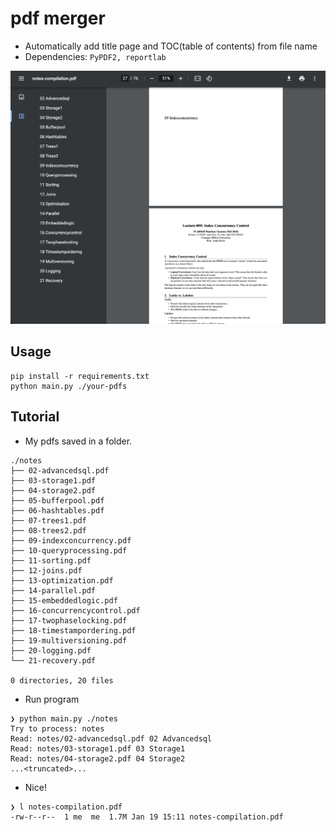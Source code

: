 # pdf merger

- Automatically add title page and TOC(table of contents) from file name
- Dependencies: `PyPDF2, reportlab`

![showoff](screenshot-20220119-151844.png)

## Usage

```
pip install -r requirements.txt
python main.py ./your-pdfs
```

## Tutorial

- My pdfs saved in a folder.

```
./notes
├── 02-advancedsql.pdf
├── 03-storage1.pdf
├── 04-storage2.pdf
├── 05-bufferpool.pdf
├── 06-hashtables.pdf
├── 07-trees1.pdf
├── 08-trees2.pdf
├── 09-indexconcurrency.pdf
├── 10-queryprocessing.pdf
├── 11-sorting.pdf
├── 12-joins.pdf
├── 13-optimization.pdf
├── 14-parallel.pdf
├── 15-embeddedlogic.pdf
├── 16-concurrencycontrol.pdf
├── 17-twophaselocking.pdf
├── 18-timestampordering.pdf
├── 19-multiversioning.pdf
├── 20-logging.pdf
└── 21-recovery.pdf

0 directories, 20 files
```

- Run program

```
❯ python main.py ./notes
Try to process: notes
Read: notes/02-advancedsql.pdf 02 Advancedsql
Read: notes/03-storage1.pdf 03 Storage1
Read: notes/04-storage2.pdf 04 Storage2
...<truncated>...
```

- Nice!

```
❯ l notes-compilation.pdf
-rw-r--r--  1 me  me  1.7M Jan 19 15:11 notes-compilation.pdf
```
